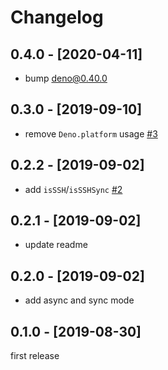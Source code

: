 # Changelog

## 0.4.0 - [2020-04-11]

- bump deno@0.40.0

## 0.3.0 - [2019-09-10]

- remove `Deno.platform` usage [#3](https://github.com/justjavac/deno-is/pull/3)

## 0.2.2 - [2019-09-02]

- add `isSSH`/`isSSHSync` [#2](https://github.com/justjavac/deno-is/pull/2)

## 0.2.1 - [2019-09-02]

- update readme

## 0.2.0 - [2019-09-02]

- add async and sync mode

## 0.1.0 - [2019-08-30]

first release
